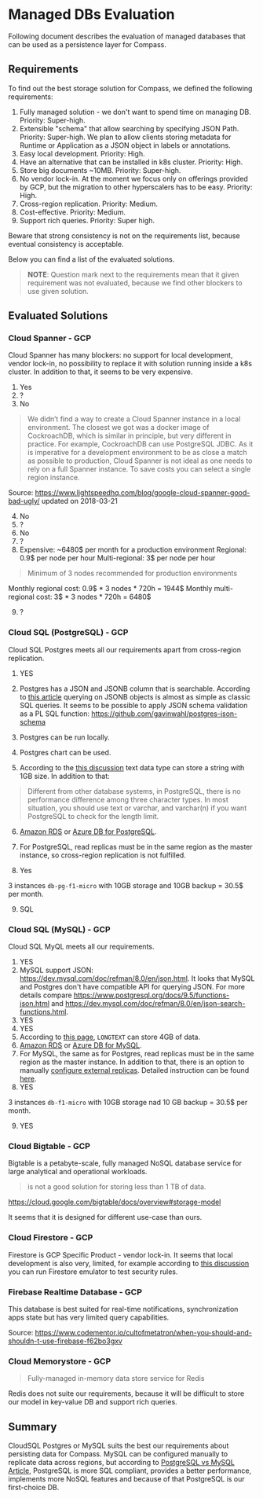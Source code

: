 # Managed DBs Evaluation

Following document describes the evaluation of managed databases that can be used as a
persistence layer for Compass. 

## Requirements
To find out the best storage solution for Compass, we defined the following requirements: 
1. Fully managed solution - we don't want to spend time on managing DB. Priority: Super-high.
2. Extensible "schema" that allow searching by specifying JSON Path. Priority: Super-high.
We plan to allow clients storing metadata for Runtime or Application as a JSON object in labels or annotations. 
3. Easy local development. Priority: High.
4. Have an alternative that can be installed in k8s cluster. Priority: High.
5. Store big documents ~10MB. Priority: Super-high.
6. No vendor lock-in. At the moment we focus only on offerings provided by GCP, but the migration to other hyperscalers has to be easy. Priority: High.
7. Cross-region replication. Priority: Medium.
8. Cost-effective. Priority: Medium.
9. Support rich queries. Priority: Super high.

Beware that strong consistency is not on the requirements list, because eventual consistency is acceptable.

Below you can find a list of the evaluated solutions.
> **NOTE**: Question mark next to the requirements mean that it given requirement was not evaluated, because
we find other blockers to use given solution.

## Evaluated Solutions

### Cloud Spanner - GCP
Cloud Spanner has many blockers: no support for local development, vendor lock-in, no possibility to replace it with solution running inside a k8s cluster. In addition to that, it seems to be very expensive.

1. Yes
2. ? 
3. No
> We didn’t find a way to create a Cloud Spanner instance in a local environment. 
The closest we got was a docker image of CockroachDB, which is similar in principle, but very different in practice. 
For example, CockroachDB can use PostgreSQL JDBC. As it is imperative for a development environment to be as close a match as possible to production, Cloud Spanner is not ideal as one needs to rely on a full Spanner instance.
To save costs you can select a single region instance.

Source: https://www.lightspeedhq.com/blog/google-cloud-spanner-good-bad-ugly/ updated on 2018-03-21

4. No
5. ?
6. No
7. ?
8. Expensive: ~6480$ per month for a production environment
Regional: 0.9$ per node per hour
Multi-regional: 3$ per node per hour
> Minimum of 3 nodes recommended for production environments

Monthly regional cost: 0.9$ * 3 nodes * 720h = 1944$
Monthly multi-regional cost: 3$ * 3 nodes * 720h = 6480$

9. ?

### Cloud SQL (PostgreSQL) - GCP
Cloud SQL Postgres meets all our requirements apart from cross-region replication.

1. YES
2. Postgres has a JSON and JSONB column that is searchable. 
According to [this article](https://hackernoon.com/how-to-query-jsonb-beginner-sheet-cheat-4da3aa5082a3) querying on JSONB objects is almost as simple as classic SQL queries.
It seems to be possible to apply JSON schema validation as a PL SQL function: https://github.com/gavinwahl/postgres-json-schema

3. Postgres can be run locally.
4. Postgres chart can be used.
5.  According to the [this discussion](https://dba.stackexchange.com/questions/189876/size-limit-of-character-varying-postgresql)  text data type can store a string with 1GB size.
   In addition to that:
   > Different from other database systems, in PostgreSQL, there is no performance difference among three character types. In most situation, you should use text or varchar, and varchar(n) if you want PostgreSQL to check for the length limit.

6. [Amazon RDS](https://aws.amazon.com/rds/postgresql/) or [Azure DB for PostgreSQL](https://azure.microsoft.com/en-in/services/postgresql/).
7. For PostgreSQL, read replicas must be in the same region as the master instance, so cross-region replication is not fulfilled. 

8. Yes

3 instances `db-pg-f1-micro` with 10GB storage and 10GB backup = 30.5$ per month.

9. SQL

### Cloud SQL (MySQL) - GCP
Cloud SQL MyQL meets all our requirements.

1. YES
2. MySQL support JSON: https://dev.mysql.com/doc/refman/8.0/en/json.html. It looks that MySQL and Postgres don't have compatible API 
for querying JSON. For more details compare https://www.postgresql.org/docs/9.5/functions-json.html and https://dev.mysql.com/doc/refman/8.0/en/json-search-functions.html.
3. YES
4. YES
5. According to [this page](http://www.herongyang.com/JDBC/MySQL-CLOB-Columns-CREATE-TABLE.html), `LONGTEXT` can store 4GB of data.
6. [Amazon RDS](https://aws.amazon.com/rds/mysql/) or [Azure DB for MySQL](https://azure.microsoft.com/pl-pl/services/mysql/).
7. For MySQL, the same as for Postgres, read replicas must be in the same region as the master instance. In addition to that,
there is an option to manually [configure external replicas](https://cloud.google.com/sql/docs/mysql/replication/configure-external-replica).
Detailed instruction can be found [here](https://medium.com/searce/how-to-configure-mysql-replication-between-cloudsql-to-cloudsql-82362ce730f7). 
8. YES

3 instances `db-f1-micro` with 10GB storage nad 10 GB backup = 30.5$ per month.

9. YES

### Cloud Bigtable - GCP
Bigtable is a petabyte-scale, fully managed NoSQL database service for large analytical and operational workloads.
>  is not a good solution for storing less than 1 TB of data.

https://cloud.google.com/bigtable/docs/overview#storage-model

It seems that it is designed for different use-case than ours.


### Cloud Firestore - GCP
Firestore is GCP Specific Product - vendor lock-in. It seems that local development is also very, limited, for example
according to [this discussion](https://stackoverflow.com/questions/46563885/running-firestore-local-e-g-for-testing) you can run 
Firestore emulator to test security rules. 

### Firebase Realtime Database - GCP
This database is best suited for real-time notifications, synchronization apps state but has
very limited query capabilities. 

Source: https://www.codementor.io/cultofmetatron/when-you-should-and-shouldn-t-use-firebase-f62bo3gxv

### Cloud Memorystore - GCP
> Fully-managed in-memory data store service for Redis

Redis does not suite our requirements, because it will be difficult to store our model in key-value DB 
and support rich queries. 

## Summary
CloudSQL Postgres or MySQL suits the best our requirements about persisting data for Compass.
MySQL can be configured manually to replicate data across regions, but 
according to [PostgreSQL vs MySQL Article](https://www.2ndquadrant.com/en/postgresql/postgresql-vs-mysql/), PostgreSQL is 
more SQL compliant, provides a better performance, implements more NoSQL features and because of that PostgreSQL 
is our first-choice DB.
